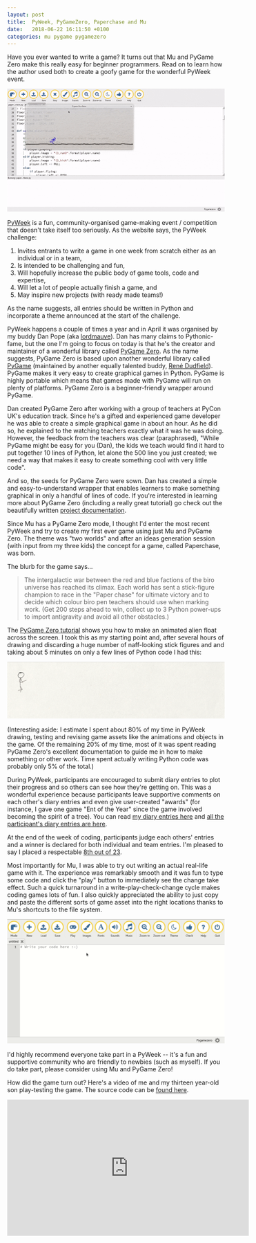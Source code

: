 ```yaml
---
layout: post
title:  PyWeek, PyGameZero, Paperchase and Mu
date:   2018-06-22 16:11:50 +0100
categories: mu pygame pygamezero 
---
```


Have you ever wanted to write a game? It turns out that Mu and PyGame Zero make
this really easy for beginner programmers. Read on to learn how the author used
both to create a goofy game for the wonderful PyWeek event.

<img src="/assets/red_v_blue.gif"/>

[PyWeek](https://pyweek.org/) is a fun, community-organised game-making event /
competition that doesn't take itself too seriously. As the website says, the
PyWeek challenge:

1. Invites entrants to write a game in one week from scratch either as an
  individual or in a team,
2. Is intended to be challenging and fun,
3. Will hopefully increase the public body of game tools, code and expertise,
4. Will let a lot of people actually finish a game, and
5. May inspire new projects (with ready made teams!)

As the name suggests, all entries should be written in Python and incorporate a
theme announced at the start of the challenge.

PyWeek happens a couple of times a year and in April it was organised by my
buddy Dan Pope (aka [lordmauve](https://twitter.com/lordmauve)). Dan has many
claims to Pythonic-fame, but the one I'm going to focus on today is that he's
the creator and maintainer of a wonderful library called
[PyGame Zero](https://pygame-zero.readthedocs.io/en/stable/). As the name
suggests, PyGame Zero is based upon another wonderful library called
[PyGame](http://pygame.org/) (maintained by another equally talented buddy,
[René Dudfield](https://github.com/illume)).
PyGame makes it very easy to create graphical games in Python. PyGame is highly
portable which means that games made with PyGame will run on plenty of
platforms. PyGame Zero is a beginner-friendly wrapper around PyGame.

Dan created PyGame Zero after working with a group of teachers at PyCon UK's
education track. Since he's a gifted and experienced game developer he
was able to create a simple graphical game in about an hour. As he did so, he
explained to the watching teachers exactly what it was he was doing. However,
the feedback from the teachers was clear (paraphrased), "While PyGame might be easy for
you (Dan), the kids we teach would find it hard to put together 10 lines of
Python, let alone the 500 line you just created; we need a way that makes
it easy to create something cool with very little code".

And so, the seeds for PyGame Zero were sown. Dan has created a simple and
easy-to-understand wrapper that enables learners to make something graphical
in only a handful of lines of code. If you're interested in learning
more about PyGame Zero (including a really great tutorial) go check out
the beautifully written [project documentation](https://pygame-zero.readthedocs.io/en/stable/).

Since Mu has a PyGame Zero mode, I thought I'd enter the most recent PyWeek and
try to create my first ever game using just Mu and PyGame Zero. The theme was
"two worlds" and after an ideas generation session (with input from my three
kids) the concept for a game, called Paperchase, was born.

The blurb for the game says...

> The intergalactic war between the red and blue factions of the biro universe
> has reached its climax. Each world has sent a stick-figure champion to race
> in the "Paper chase" for ultimate victory and to decide which colour biro
> pen teachers should use when marking work. (Get 200 steps ahead to win,
> collect up to 3 Python power-ups to import antigravity and avoid all other
> obstacles.)

The [PyGame Zero tutorial](https://pygame-zero.readthedocs.io/en/stable/introduction.html)
shows you how to make an animated alien float across
the screen. I took this as my starting point and, after several hours of
drawing and discarding a huge number of naff-looking stick figures and and
taking about 5 minutes on only a few lines of Python code I had this:

<img src="/assets/running_man.gif"/>

(Interesting aside: I estimate I spent about 80% of my time in PyWeek drawing,
testing and revising game assets like the animations and objects in the game.
Of the remaining 20% of my time, most of it was spent reading PyGame Zero's
excellent documentation to guide me in how to make something or other work.
Time spent actually writing Python code was probably only 5% of the total.)

During PyWeek, participants are encouraged to submit diary entries to
plot their progress and so others can see how they're getting on. This was a
wonderful experience because participants leave supportive
comments on each other's diary entries and even give user-created "awards" (for
instance, I gave one game "Ent of the Year" since the game involved becoming
the spirit of a tree). You can read [my diary entries here](https://pyweek.org/e/ntoll/)
and [all the participant's diary entries are here](https://pyweek.org/25/diaries/).

At the end of the week of coding, participants judge each others' entries and
a winner is declared for both individual and team entries. I'm pleased to say
I placed a respectable [8th out of 23](https://pyweek.org/25/ratings/).

Most importantly for Mu, I was able to try out writing an actual real-life
game with it. The experience was remarkably smooth and it was fun to type
some code and click the "play" button to immediately see the change take
effect. Such a quick turnaround in a write-play-check-change cycle makes coding
games lots of fun. I also quickly appreciated the ability to just copy and
paste the different sorts of game asset into the right locations thanks to 
Mu's shortcuts to the file system.

<img src="/assets/mu_add_image.gif"/>

I'd highly recommend everyone take part in a PyWeek -- it's a fun and
supportive community who are friendly to newbies (such as myself). If you do
take part, please consider using Mu and PyGame Zero!

How did the game turn out? Here's a video of me and my thirteen year-old son
play-testing the game. The source code can be
[found here](https://github.com/ntoll/paperchase).


<div class="video-container">
<iframe width="560" height="315" src="https://www.youtube-nocookie.com/embed/z_wGpJubVwI?rel=0" frameborder="0" allow="autoplay; encrypted-media" allowfullscreen></iframe>
</div>
